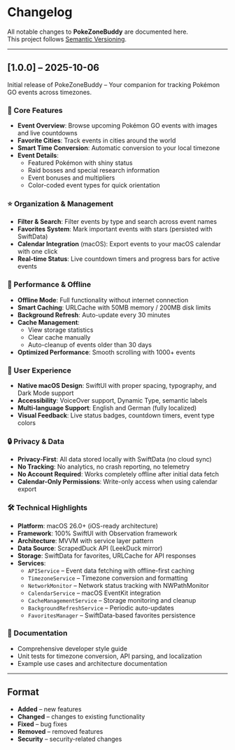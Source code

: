 # Changelog

All notable changes to **PokeZoneBuddy** are documented here.  
This project follows [Semantic Versioning](https://semver.org/).

---

## [1.0.0] – 2025-10-06

Initial release of PokeZoneBuddy – Your companion for tracking Pokémon GO events across timezones.

### 🎉 Core Features
- **Event Overview**: Browse upcoming Pokémon GO events with images and live countdowns
- **Favorite Cities**: Track events in cities around the world
- **Smart Time Conversion**: Automatic conversion to your local timezone
- **Event Details**: 
  - Featured Pokémon with shiny status
  - Raid bosses and special research information
  - Event bonuses and multipliers
  - Color-coded event types for quick orientation

### ⭐ Organization & Management
- **Filter & Search**: Filter events by type and search across event names
- **Favorites System**: Mark important events with stars (persisted with SwiftData)
- **Calendar Integration** (macOS): Export events to your macOS calendar with one click
- **Real-time Status**: Live countdown timers and progress bars for active events

### 📡 Performance & Offline
- **Offline Mode**: Full functionality without internet connection
- **Smart Caching**: URLCache with 50MB memory / 200MB disk limits
- **Background Refresh**: Auto-update every 30 minutes
- **Cache Management**: 
  - View storage statistics
  - Clear cache manually
  - Auto-cleanup of events older than 30 days
- **Optimized Performance**: Smooth scrolling with 1000+ events

### 🎨 User Experience
- **Native macOS Design**: SwiftUI with proper spacing, typography, and Dark Mode support
- **Accessibility**: VoiceOver support, Dynamic Type, semantic labels
- **Multi-language Support**: English and German (fully localized)
- **Visual Feedback**: Live status badges, countdown timers, event type colors

### 🔒 Privacy & Data
- **Privacy-First**: All data stored locally with SwiftData (no cloud sync)
- **No Tracking**: No analytics, no crash reporting, no telemetry
- **No Account Required**: Works completely offline after initial data fetch
- **Calendar-Only Permissions**: Write-only access when using calendar export

### 🛠 Technical Highlights
- **Platform**: macOS 26.0+ (iOS-ready architecture)
- **Framework**: 100% SwiftUI with Observation framework
- **Architecture**: MVVM with service layer pattern
- **Data Source**: ScrapedDuck API (LeekDuck mirror)
- **Storage**: SwiftData for favorites, URLCache for API responses
- **Services**:
  - `APIService` – Event data fetching with offline-first caching
  - `TimezoneService` – Timezone conversion and formatting
  - `NetworkMonitor` – Network status tracking with NWPathMonitor
  - `CalendarService` – macOS EventKit integration
  - `CacheManagementService` – Storage monitoring and cleanup
  - `BackgroundRefreshService` – Periodic auto-updates
  - `FavoritesManager` – SwiftData-based favorites persistence

### 📝 Documentation
- Comprehensive developer style guide
- Unit tests for timezone conversion, API parsing, and localization
- Example use cases and architecture documentation

---

## Format

- **Added** – new features  
- **Changed** – changes to existing functionality  
- **Fixed** – bug fixes  
- **Removed** – removed features  
- **Security** – security-related changes

